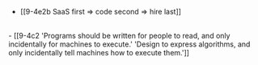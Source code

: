 - [[9-4e2b SaaS first ⇒ code second ⇒ hire last]]
<br>
- [[9-4c2 'Programs should be written for people to read, and only incidentally for machines to execute.' 'Design to express algorithms, and only incidentally tell machines how to execute them.']]
